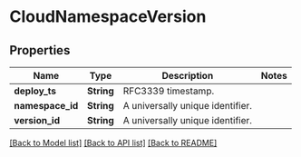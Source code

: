 # CloudNamespaceVersion

## Properties

Name | Type | Description | Notes
------------ | ------------- | ------------- | -------------
**deploy_ts** | **String** | RFC3339 timestamp. | 
**namespace_id** | **String** | A universally unique identifier. | 
**version_id** | **String** | A universally unique identifier. | 

[[Back to Model list]](../README.md#documentation-for-models) [[Back to API list]](../README.md#documentation-for-api-endpoints) [[Back to README]](../README.md)


